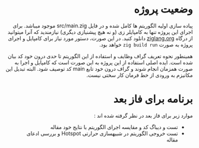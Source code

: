 <div dir="rtl">

# وضعیت پروژه

پیاده سازی اولیه الگوریتم ها کامل شده و در فایل src/main.zig موجود میباشد.
برای اجرای این پروژه تنها به کامپایلر زی (و نه هیچ پیشنیازی دیگری) نیازمندید که آنرا میتوانید از درگاه
[ziglang.org](https://ziglang.org/download)
دانلود کنید.
در این صورت، دستور مورد نیاز برای کامپایل و اجرای پروژه به صورت
`zig build run`
خواهد بود.

همینطور نحوه تعریف گراف وظایف و استفاده از این الگوریتم تا حدی درون خود کد بیان شده است.
ایده اصلی استفاده از این پروژه به این صورت است که کامپایل و اجرا به صورت همزمان انجام شوند و گراف درون خود تابع main کد
توصیف شود. البته تبدیل این مکانیزم به ورودی از خط فرمان کار سختی نیست.

# برنامه برای فاز بعد

موارد زیر برای فاز بعد در نظر گرفته شده اند :

- تست و دیباگ کد و مقایسه اجرای الگوریتم با نتایج خود مقاله
- تست خروجی الگوریتم در شبیهسازی حرارتی Hotspot و بررسی ادعای مقاله

</div>
